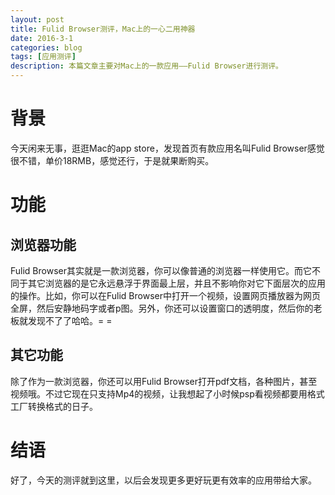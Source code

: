 ```yaml
---
layout: post
title: Fulid Browser测评，Mac上的一心二用神器
date: 2016-3-1
categories: blog
tags: [应用测评]
description: 本篇文章主要对Mac上的一款应用——Fulid Browser进行测评。
---
```


# 背景
今天闲来无事，逛逛Mac的app store，发现首页有款应用名叫Fulid Browser感觉很不错，单价18RMB，感觉还行，于是就果断购买。

# 功能
## 浏览器功能
Fulid Browser其实就是一款浏览器，你可以像普通的浏览器一样使用它。而它不同于其它浏览器的是它永远悬浮于界面最上层，并且不影响你对它下面层次的应用的操作。比如，你可以在Fulid Browser中打开一个视频，设置网页播放器为网页全屏，然后安静地码字或者p图。另外，你还可以设置窗口的透明度，然后你的老板就发现不了了哈哈。= =
## 其它功能
除了作为一款浏览器，你还可以用Fulid Browser打开pdf文档，各种图片，甚至视频哦。不过它现在只支持Mp4的视频，让我想起了小时候psp看视频都要用格式工厂转换格式的日子。

# 结语
好了，今天的测评就到这里，以后会发现更多更好玩更有效率的应用带给大家。

